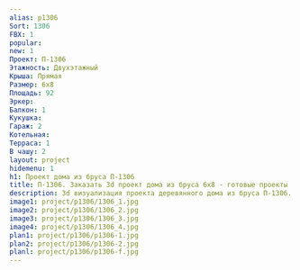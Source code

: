```yaml
---
alias: p1306
Sort: 1306
FBX: 1
popular: 
new: 1
Проект: П-1306
Этажность: Двухэтажный
Крыша: Прямая
Размер: 6х8
Площадь: 92
Эркер: 
Балкон: 1
Кукушка: 
Гараж: 2
Котельная: 
Терраса: 1
В чашу: 2
layout: project
hidemenu: 1
h1: Проект дома из бруса П-1306
title: П-1306. Заказать 3d проект дома из бруса 6х8 - готовые проекты
description: 3d визуализация проекта деревянного дома из бруса П-1306. Площадь 92 м2, размер 6х8. Вы можете внести любые изменения в проект.
image1: project/p1306/1306_1.jpg
image2: project/p1306/1306_2.jpg
image3: project/p1306/1306_3.jpg
image4: project/p1306/1306_4.jpg
plan1: project/p1306/p1306-1.jpg
plan2: project/p1306/p1306-2.jpg
planl: project/p1306/p1306-f.jpg
---
```

